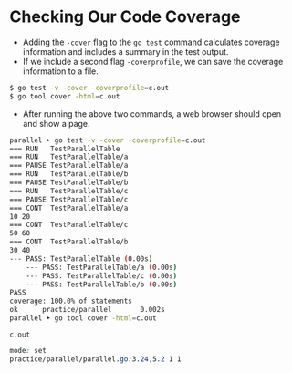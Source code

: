 # Checking Our Code Coverage

- Adding the `-cover` flag to the `go test` command calculates coverage information and includes a summary in the test output.
- If we include a second flag `-coverprofile`, we can save the coverage information to a file.

```bash
$ go test -v -cover -coverprofile=c.out
$ go tool cover -html=c.out
```

- After running the above two commands, a web browser should open and show a page.

```bash
parallel ➤ go test -v -cover -coverprofile=c.out
=== RUN   TestParallelTable
=== RUN   TestParallelTable/a
=== PAUSE TestParallelTable/a
=== RUN   TestParallelTable/b
=== PAUSE TestParallelTable/b
=== RUN   TestParallelTable/c
=== PAUSE TestParallelTable/c
=== CONT  TestParallelTable/a
10 20
=== CONT  TestParallelTable/c
50 60
=== CONT  TestParallelTable/b
30 40
--- PASS: TestParallelTable (0.00s)
    --- PASS: TestParallelTable/a (0.00s)
    --- PASS: TestParallelTable/c (0.00s)
    --- PASS: TestParallelTable/b (0.00s)
PASS
coverage: 100.0% of statements
ok      practice/parallel       0.002s
parallel ➤ go tool cover -html=c.out
```

`c.out`

```css
mode: set
practice/parallel/parallel.go:3.24,5.2 1 1
```

